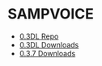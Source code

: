 # **SAMPVOICE**
* [0.3DL Repo](https://github.com/ZTzTopia/sampvoice/tree/test)
* [0.3DL Downloads](https://www.mediafire.com/folder/3dk8trr6wkmcg/sampvoice+0.3DL)
* [0.3.7 Downloads](https://github.com/CyberMor/sampvoice/releases)
